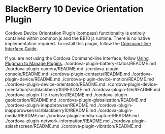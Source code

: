 # BlackBerry 10 Device Orientation Plugin

Cordova Device Orientation Plugin (compass) functionality is entirely contained within common js and the BB10 js runtime. There is no native implementation required.
To install this plugin, follow the [Command-line Interface Guide](http://cordova.apache.org/docs/en/edge/guide_cli_index.md.html#The%20Command-line%20Interface).

If you are not using the Cordova Command-line Interface, follow [Using Plugman to Manage Plugins](http://cordova.apache.org/docs/en/edge/guide_plugin_ref_plugman.md.html).
./cordova-plugin-battery-status/README.md
./cordova-plugin-camera/README.md
./cordova-plugin-console/README.md
./cordova-plugin-contacts/README.md
./cordova-plugin-device/README.md
./cordova-plugin-device-motion/README.md
./cordova-plugin-device-orientation/README.md
./cordova-plugin-device-orientation/src/blackberry10/README.md
./cordova-plugin-file/README.md
./cordova-plugin-file-transfer/README.md
./cordova-plugin-geolocation/README.md
./cordova-plugin-globalization/README.md
./cordova-plugin-inappbrowser/README.md
./cordova-plugin-inappbrowser/src/blackberry10/README.md
./cordova-plugin-media/README.md
./cordova-plugin-media-capture/README.md
./cordova-plugin-network-information/README.md
./cordova-plugin-splashscreen/README.md
./cordova-plugin-vibration/README.md
